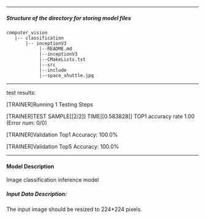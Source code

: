 
*******************************************************************************
##### Structure of the directory for storing model files
```
computer_vision
   |-- classification   
       |-- inceptionV3
            |--README.md            
            |--inceptionV3   
            |--CMakeLists.txt   
            |--src
            |--include
            |--space_shuttle.jpg
```
*******************************************************************************

  test results:

[TRAINER]Running 1 Testing Steps

[TRAINER]TEST SAMPLE[[2/2]] TIME[[0.583828]] TOP1 accuracy rate 1.00 (Error num: 0/0)

[TRAINER]Validation Top1 Accuracy: 100.0%

[TRAINER]Validation Top5 Accuracy: 100.0%


*******************************************************************************
#### Model Description

Image classification inference model


##### Input Data Description:

The input image should be resized to 224*224 pixels.



